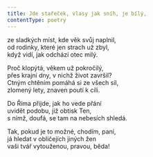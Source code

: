 ```yaml
---
title: Jde stařeček, vlasy jak sníh, je bílý,
contentType: poetry
---
```


<section>

ze sladkých míst, kde věk svůj naplnil,  
od rodinky, které jen strach už zbyl,  
když vidí, jak odchází otec milý.

</section>

<section>

Proč klopýtá, věkem už pokročilý,  
přes krajní dny, v nichž život završil?  
Ctným chtěním pomáhá si ze všech sil,  
zlomený lety, znaven poutí k cíli.

</section>

<section>

Do Říma přijde, jak ho vede přání  
uvidět podobu, již obtisk Ten,  
s nímž, doufá, se tam na nebesích shledá.

</section>

<section>

Tak, pokud je to možné, chodím, paní,  
já hledat v obličejích jiných žen  
vaši tvář vytouženou, pravou, běda!

</section>
